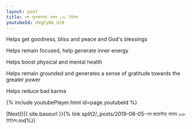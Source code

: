 ```yaml
---
layout: post
title: ওম শুভেকশনায় নামায ১০৮ টাইমস
youtubeId: UVgCy0k_Gt8
---
```

 
 
Helps get goodness, bliss and peace and God's blessings
 
Helps remain focused, help generate inner energy 
 
Helps boost physical and mental health 
 
Helps remain grounded and generates a sense of gratitude towards the greater power 
 
Helps reduce bad karma
 
 
 
 


{% include youtubePlayer.html id=page.youtubeId %}
 
[Next]({{ site.baseurl }}{% link  split2/_posts/2019-08-05-ওম জায়ান্টায় নামায ১০৮ টাইমস.md%})
 
